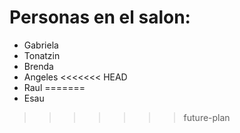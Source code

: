 # Personas en el salon:
* Gabriela
* Tonatzin
* Brenda
* Angeles
<<<<<<< HEAD
* Raul
=======
* Esau
>>>>>>> future-plan
